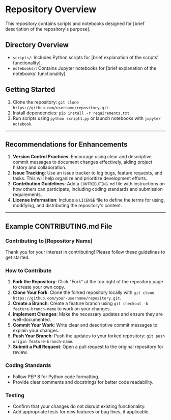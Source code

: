 # Repository Overview

This repository contains scripts and notebooks designed for [brief description of the repository's purpose].

## Directory Overview

- `scripts/`: Includes Python scripts for [brief explanation of the scripts' functionality].  
- `notebooks/`: Contains Jupyter notebooks for [brief explanation of the notebooks' functionality].  

## Getting Started

1. Clone the repository: `git clone https://github.com/username/repository.git`.  
2. Install dependencies: `pip install -r requirements.txt`.  
3. Run scripts using `python script1.py` or launch notebooks with `jupyter notebook`.  

---

## Recommendations for Enhancements  

1. **Version Control Practices**: Encourage using clear and descriptive commit messages to document changes effectively, aiding project history and collaboration.  
2. **Issue Tracking**: Use an issue tracker to log bugs, feature requests, and tasks. This will help organize and prioritize development efforts.  
3. **Contribution Guidelines**: Add a `CONTRIBUTING.md` file with instructions on how others can participate, including coding standards and submission requirements.  
4. **License Information**: Include a `LICENSE` file to define the terms for using, modifying, and distributing the repository's content.  

---

## Example CONTRIBUTING.md File  

### Contributing to [Repository Name]

Thank you for your interest in contributing! Please follow these guidelines to get started.  

### How to Contribute  

1. **Fork the Repository**: Click "Fork" at the top right of the repository page to create your own copy.  
2. **Clone Your Fork**: Clone the forked repository locally with `git clone https://github.com/your-username/repository.git`.  
3. **Create a Branch**: Create a feature branch using `git checkout -b feature-branch-name` to work on your changes.  
4. **Implement Changes**: Make the necessary updates and ensure they are well-documented.  
5. **Commit Your Work**: Write clear and descriptive commit messages to explain your changes.  
6. **Push Your Branch**: Push the updates to your forked repository: `git push origin feature-branch-name`.  
7. **Submit a Pull Request**: Open a pull request to the original repository for review.  

### Coding Standards  

- Follow PEP 8 for Python code formatting.  
- Provide clear comments and docstrings for better code readability.  

### Testing  

- Confirm that your changes do not disrupt existing functionality.  
- Add appropriate tests for new features or bug fixes, if applicable.
